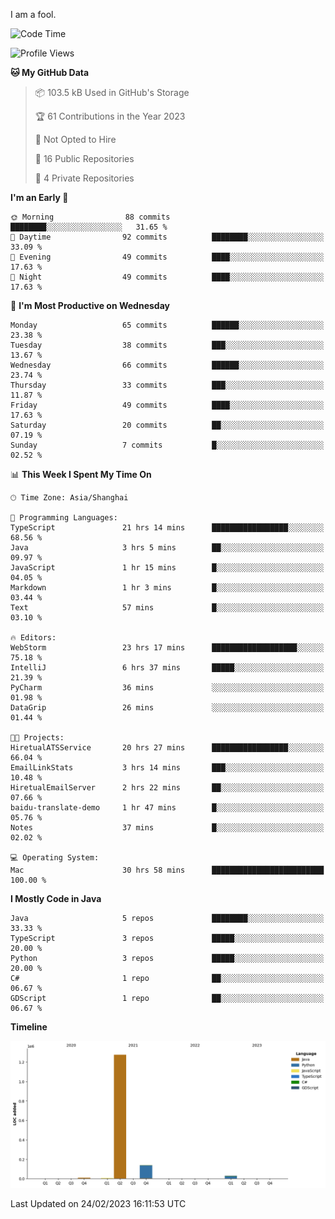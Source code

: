 I am a fool.

<!--START_SECTION:waka-->
![Code Time](http://img.shields.io/badge/Code%20Time-112%20hrs%2050%20mins-blue)

![Profile Views](http://img.shields.io/badge/Profile%20Views-41-blue)

**🐱 My GitHub Data** 

> 📦 103.5 kB Used in GitHub's Storage 
 > 
> 🏆 61 Contributions in the Year 2023
 > 
> 🚫 Not Opted to Hire
 > 
> 📜 16 Public Repositories 
 > 
> 🔑 4 Private Repositories 
 > 
**I'm an Early 🐤** 

```text
🌞 Morning                88 commits          ████████░░░░░░░░░░░░░░░░░   31.65 % 
🌆 Daytime                92 commits          ████████░░░░░░░░░░░░░░░░░   33.09 % 
🌃 Evening                49 commits          ████░░░░░░░░░░░░░░░░░░░░░   17.63 % 
🌙 Night                  49 commits          ████░░░░░░░░░░░░░░░░░░░░░   17.63 % 
```
📅 **I'm Most Productive on Wednesday** 

```text
Monday                   65 commits          ██████░░░░░░░░░░░░░░░░░░░   23.38 % 
Tuesday                  38 commits          ███░░░░░░░░░░░░░░░░░░░░░░   13.67 % 
Wednesday                66 commits          ██████░░░░░░░░░░░░░░░░░░░   23.74 % 
Thursday                 33 commits          ███░░░░░░░░░░░░░░░░░░░░░░   11.87 % 
Friday                   49 commits          ████░░░░░░░░░░░░░░░░░░░░░   17.63 % 
Saturday                 20 commits          ██░░░░░░░░░░░░░░░░░░░░░░░   07.19 % 
Sunday                   7 commits           █░░░░░░░░░░░░░░░░░░░░░░░░   02.52 % 
```


📊 **This Week I Spent My Time On** 

```text
🕑︎ Time Zone: Asia/Shanghai

💬 Programming Languages: 
TypeScript               21 hrs 14 mins      █████████████████░░░░░░░░   68.56 % 
Java                     3 hrs 5 mins        ██░░░░░░░░░░░░░░░░░░░░░░░   09.97 % 
JavaScript               1 hr 15 mins        █░░░░░░░░░░░░░░░░░░░░░░░░   04.05 % 
Markdown                 1 hr 3 mins         █░░░░░░░░░░░░░░░░░░░░░░░░   03.44 % 
Text                     57 mins             █░░░░░░░░░░░░░░░░░░░░░░░░   03.10 % 

🔥 Editors: 
WebStorm                 23 hrs 17 mins      ███████████████████░░░░░░   75.18 % 
IntelliJ                 6 hrs 37 mins       █████░░░░░░░░░░░░░░░░░░░░   21.39 % 
PyCharm                  36 mins             ░░░░░░░░░░░░░░░░░░░░░░░░░   01.98 % 
DataGrip                 26 mins             ░░░░░░░░░░░░░░░░░░░░░░░░░   01.44 % 

🐱‍💻 Projects: 
HiretualATSService       20 hrs 27 mins      █████████████████░░░░░░░░   66.04 % 
EmailLinkStats           3 hrs 14 mins       ███░░░░░░░░░░░░░░░░░░░░░░   10.48 % 
HiretualEmailServer      2 hrs 22 mins       ██░░░░░░░░░░░░░░░░░░░░░░░   07.66 % 
baidu-translate-demo     1 hr 47 mins        █░░░░░░░░░░░░░░░░░░░░░░░░   05.76 % 
Notes                    37 mins             █░░░░░░░░░░░░░░░░░░░░░░░░   02.02 % 

💻 Operating System: 
Mac                      30 hrs 58 mins      █████████████████████████   100.00 % 
```

**I Mostly Code in Java** 

```text
Java                     5 repos             ████████░░░░░░░░░░░░░░░░░   33.33 % 
TypeScript               3 repos             █████░░░░░░░░░░░░░░░░░░░░   20.00 % 
Python                   3 repos             █████░░░░░░░░░░░░░░░░░░░░   20.00 % 
C#                       1 repo              ██░░░░░░░░░░░░░░░░░░░░░░░   06.67 % 
GDScript                 1 repo              ██░░░░░░░░░░░░░░░░░░░░░░░   06.67 % 
```



**Timeline**

![Lines of Code chart](https://raw.githubusercontent.com/VeejaLiu/VeejaLiu/master/assets/bar_graph.png)


 Last Updated on 24/02/2023 16:11:53 UTC
<!--END_SECTION:waka-->
